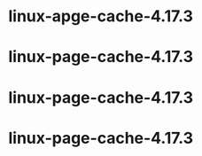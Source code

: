# linux-apge-cache-4.17.3
# linux-page-cache-4.17.3
# linux-page-cache-4.17.3
# linux-page-cache-4.17.3
